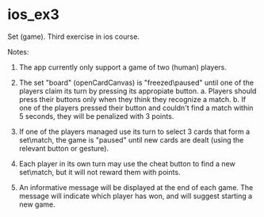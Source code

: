 # ios_ex3
Set (game). Third exercise in ios course. 

Notes: 

1. The app currently only support a game of two (human) players.
2. The set "board" (openCardCanvas) is "freezed\paused" until one of the players claim its turn by pressing its appropiate button.
  a. Players should press their buttons only when they think they recognize a match.
  b. If one of the players pressed their button and couldn't find a match within 5 seconds, they will be penalized with 3 points. 
  
3. If one of the players managed use its turn to select 3 cards that form a set\match, the game is "paused" until new cards are dealt (using the relevant button or gesture).

4. Each player in its own turn may use the cheat button to find a new set\match, but it will not reward them with points. 

5. An informative message will be displayed at the end of each game. The message will indicate which player has won, and will suggest starting a new game.

